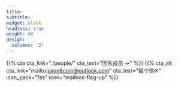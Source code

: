 ```yaml
---
title:
subtitle:
widget: blank
headless: true
weight: 40
design:
  columns: '2'
---
```

{{% cta cta_link="./people/" cta_text="团队成员 →" %}}
{{% cta_alt cta_link="mailto:oxon8com@outlook.com" cta_text="留个信✉"  icon_pack="fas" icon="mailbox-flag-up" %}}